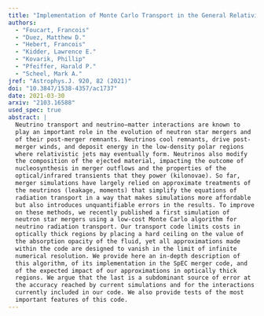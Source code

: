 ```yaml
---
title: "Implementation of Monte Carlo Transport in the General Relativistic SpEC Code"
authors:
  - "Foucart, Francois"
  - "Duez, Matthew D."
  - "Hebert, Francois"
  - "Kidder, Lawrence E."
  - "Kovarik, Phillip"
  - "Pfeiffer, Harald P."
  - "Scheel, Mark A."
jref: "Astrophys.J. 920, 82 (2021)"
doi: "10.3847/1538-4357/ac1737"
date: 2021-03-30
arxiv: "2103.16588"
used_spec: true
abstract: |
  Neutrino transport and neutrino−matter interactions are known to
  play an important role in the evolution of neutron star mergers and
  of their post-merger remnants. Neutrinos cool remnants, drive post-
  merger winds, and deposit energy in the low-density polar regions
  where relativistic jets may eventually form. Neutrinos also modify
  the composition of the ejected material, impacting the outcome of
  nucleosynthesis in merger outflows and the properties of the
  optical/infrared transients that they power (kilonovae). So far,
  merger simulations have largely relied on approximate treatments of
  the neutrinos (leakage, moments) that simplify the equations of
  radiation transport in a way that makes simulations more affordable
  but also introduces unquantifiable errors in the results. To improve
  on these methods, we recently published a first simulation of
  neutron star mergers using a low-cost Monte Carlo algorithm for
  neutrino radiation transport. Our transport code limits costs in
  optically thick regions by placing a hard ceiling on the value of
  the absorption opacity of the fluid, yet all approximations made
  within the code are designed to vanish in the limit of infinite
  numerical resolution. We provide here an in-depth description of
  this algorithm, of its implementation in the SpEC merger code, and
  of the expected impact of our approximations in optically thick
  regions. We argue that the last is a subdominant source of error at
  the accuracy reached by current simulations and for the interactions
  currently included in our code. We also provide tests of the most
  important features of this code.
---
```

